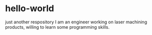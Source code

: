 # hello-world
just another respository
I am an engineer working on laser machining products, willing to learn some programming skills.
